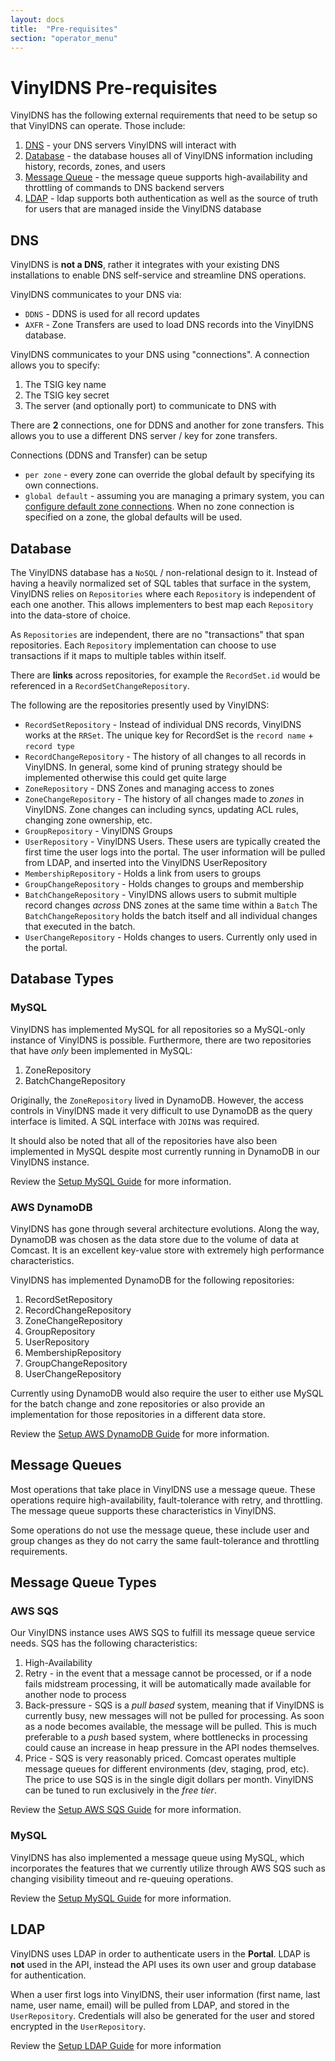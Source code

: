 ```yaml
---
layout: docs
title:  "Pre-requisites"
section: "operator_menu"
---
```


# VinylDNS Pre-requisites
VinylDNS has the following external requirements that need to be setup so that VinylDNS can operate.  Those include:

1. [DNS](#dns) - your DNS servers VinylDNS will interact with
1. [Database](#database) - the database houses all of VinylDNS information including history, records, zones, and users
1. [Message Queue](#message-queues) - the message queue supports high-availability and throttling of commands to DNS backend servers
1. [LDAP](#ldap) - ldap supports both authentication as well as the source of truth for users that are managed inside the VinylDNS database

## DNS
VinylDNS is **not a DNS**, rather it integrates with your existing DNS installations to enable DNS self-service and streamline
DNS operations.

VinylDNS communicates to your DNS via:
* `DDNS` - DDNS is used for all record updates
* `AXFR` - Zone Transfers are used to load DNS records into the VinylDNS database.

VinylDNS communicates to your DNS using "connections".  A connection allows you to specify:
1. The TSIG key name
1. The TSIG key secret
1. The server (and optionally port) to communicate to DNS with

There are **2** connections, one for DDNS and another for zone transfers.  This allows you to use a different DNS server / key
for zone transfers.

Connections (DDNS and Transfer) can be setup
* `per zone` - every zone can override the global default by specifying its own connections.
* `global default` - assuming you are managing a primary system, you can [configure default zone connections](config-api.html#default-zone-connections).
When no zone connection is specified on a zone, the global defaults will be used.

## Database
[database]: #database

The VinylDNS database has a `NoSQL` / non-relational design to it.  Instead of having a heavily normalized set of SQL tables
that surface in the system, VinylDNS relies on `Repositories` where each `Repository` is independent of each one another.
This allows implementers to best map each `Repository` into the data-store of choice.

As `Repositories` are independent, there are no "transactions" that span repositories.  Each `Repository` implementation
can choose to use transactions if it maps to multiple tables within itself.

There are **links** across repositories, for example the `RecordSet.id` would be referenced in a `RecordSetChangeRepository`.

The following are the repositories presently used by VinylDNS:

* `RecordSetRepository` - Instead of individual DNS records, VinylDNS works at the `RRSet`.  The unique key for RecordSet is
the `record name` + `record type`
* `RecordChangeRepository` - The history of all changes to all records in VinylDNS.  In general, some kind of pruning strategy
should be implemented otherwise this could get quite large
* `ZoneRepository` - DNS Zones and managing access to zones
* `ZoneChangeRepository` - The history of all changes made to _zones_ in VinylDNS.  Zone changes can including syncs,
updating ACL rules, changing zone ownership, etc.
* `GroupRepository` - VinylDNS Groups
* `UserRepository` - VinylDNS Users.  These users are typically created the first time the user logs into the portal.
The user information will be pulled from LDAP, and inserted into the VinylDNS UserRepository
* `MembershipRepository` - Holds a link from users to groups
* `GroupChangeRepository` - Holds changes to groups and membership
* `BatchChangeRepository` - VinylDNS allows users to submit multiple record changes _across_ DNS zones at the same time within a `Batch`
The `BatchChangeRepository` holds the batch itself and all individual changes that executed in the batch.
* `UserChangeRepository` - Holds changes to users. Currently only used in the portal.

## Database Types
### MySQL
VinylDNS has implemented MySQL for all repositories so a MySQL-only instance of VinylDNS is possible. Furthermore, there are two
repositories that have _only_ been implemented in MySQL:

1. ZoneRepository
1. BatchChangeRepository

Originally, the `ZoneRepository` lived in DynamoDB.  However, the access controls in VinylDNS made it very difficult
to use DynamoDB as the query interface is limited.  A SQL interface with `JOIN`s was required.

It should also be noted that all of the repositories have also been implemented in MySQL despite most currently running
in DynamoDB in our VinylDNS instance.

Review the [Setup MySQL Guide](setup-mysql.html) for more information.

### AWS DynamoDB
VinylDNS has gone through several architecture evolutions.  Along the way, DynamoDB was chosen as the data store due to
the volume of data at Comcast.  It is an excellent key-value store with extremely high performance characteristics.

VinylDNS has implemented DynamoDB for the following repositories:

1. RecordSetRepository
1. RecordChangeRepository
1. ZoneChangeRepository
1. GroupRepository
1. UserRepository
1. MembershipRepository
1. GroupChangeRepository
1. UserChangeRepository

Currently using DynamoDB would also require the user to either use MySQL for the batch change and zone repositories or also provide
an implementation for those repositories in a different data store.

Review the [Setup AWS DynamoDB Guide](setup-dynamodb.html) for more information.

## Message Queues
Most operations that take place in VinylDNS use a message queue.  These operations require high-availability, fault-tolerance
with retry, and throttling.  The message queue supports these characteristics in VinylDNS.

Some operations do not use the message queue, these include user and group changes as they do not carry the same
fault-tolerance and throttling requirements.

## Message Queue Types
### AWS SQS
Our VinylDNS instance uses AWS SQS to fulfill its message queue service needs.  SQS has the following characteristics:

1. High-Availability
1. Retry - in the event that a message cannot be processed, or if a node fails midstream processing, it will be automatically
made available for another node to process
1. Back-pressure - SQS is a _pull based_ system, meaning that if VinylDNS is currently busy, new messages will not be pulled for processing.
As soon as a node becomes available, the message will be pulled.  This is much preferable to a _push_ based system, where
bottlenecks in processing could cause an increase in heap pressure in the API nodes themselves.
1. Price - SQS is very reasonably priced.  Comcast operates multiple message queues for different environments (dev, staging, prod, etc).
The price to use SQS is in the single digit dollars per month.  VinylDNS can be tuned to run exclusively in the _free tier_.

Review the [Setup AWS SQS Guide](setup-sqs.html) for more information.

### MySQL
VinylDNS has also implemented a message queue using MySQL, which incorporates the features that we currently utilize through AWS SQS
such as changing visibility timeout and re-queuing operations.

Review the [Setup MySQL Guide](setup-mysql.html) for more information.

## LDAP
VinylDNS uses LDAP in order to authenticate users in the **Portal**.  LDAP is **not** used in the API, instead the API uses
its own user and group database for authentication.

When a user first logs into VinylDNS, their user information (first name, last name, user name, email) will be pulled from
LDAP, and stored in the `UserRepository`.  Credentials will also be generated for the user and stored encrypted in the `UserRepository`.

Review the [Setup LDAP Guide](setup-ldap.html) for more information
